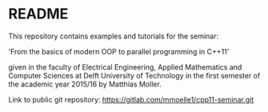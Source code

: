 README
======

This repository contains examples and tutorials for the seminar:

'From the basics of modern OOP to parallel programming in C++11'

given in the faculty of Electrical Engineering, Applied Mathematics and
Computer Sciences at Delft University of Technology in the first semester
of the academic year 2015/16 by Matthias Moller.

Link to public git repository:
https://gitlab.com/mmoelle1/cpp11-seminar.git
